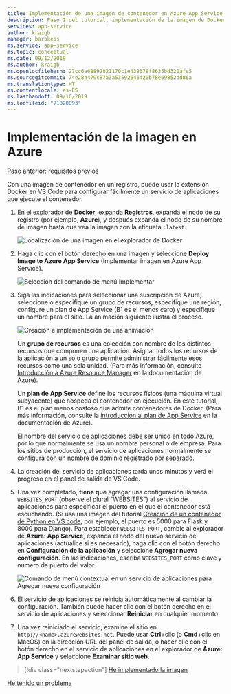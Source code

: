 ```yaml
---
title: Implementación de una imagen de contenedor en Azure App Service con Visual Studio Code
description: Paso 2 del tutorial, implementación de la imagen de Docker real en Azure App Service desde un registro de contenedor.
services: app-service
author: kraigb
manager: barbkess
ms.service: app-service
ms.topic: conceptual
ms.date: 09/12/2019
ms.author: kraigb
ms.openlocfilehash: 27cc6e68892821170c1e438378f8635bd320afe5
ms.sourcegitcommit: 74e28a479c87a3a53592646420b78e69852dd86a
ms.translationtype: HT
ms.contentlocale: es-ES
ms.lasthandoff: 09/16/2019
ms.locfileid: "71020093"
---
```

# <a name="deploy-the-image-to-azure"></a>Implementación de la imagen en Azure

[Paso anterior: requisitos previos](tutorial-deploy-containers-01.md)

Con una imagen de contenedor en un registro, puede usar la extensión Docker en VS Code para configurar fácilmente un servicio de aplicaciones que ejecute el contenedor.

1. En el explorador de **Docker**, expanda **Registros**, expanda el nodo de su registro (por ejemplo, **Azure**), y después expanda el nodo de su nombre de imagen hasta que vea la imagen con la etiqueta `:latest`.

    ![Localización de una imagen en el explorador de Docker](media/deploy-containers/deploy-find-image.png)

1. Haga clic con el botón derecho en una imagen y seleccione **Deploy Image to Azure App Service** (Implementar imagen en Azure App Service).

    ![Selección del comando de menú Implementar](media/deploy-containers/deploy-menu.png)

1. Siga las indicaciones para seleccionar una suscripción de Azure, seleccione o especifique un grupo de recursos, especifique una región, configure un plan de App Service (B1 es el menos caro) y especifique un nombre para el sitio. La animación siguiente ilustra el proceso.

    ![Creación e implementación de una animación](media/deploy-containers/deploy-to-app-service.gif)

    Un **grupo de recursos** es una colección con nombre de los distintos recursos que componen una aplicación. Asignar todos los recursos de la aplicación a un solo grupo permite administrar fácilmente esos recursos como una sola unidad. (Para más información, consulte [Introducción a Azure Resource Manager](https://docs.microsoft.com/azure/azure-resource-manager/resource-group-overview) en la documentación de Azure).

    Un **plan de App Service** define los recursos físicos (una máquina virtual subyacente) que hospeda el contenedor en ejecución. En este tutorial, B1 es el plan menos costoso que admite contenedores de Docker. (Para más información, consulte la [introducción al plan de App Service](https://docs.microsoft.com/azure/app-service/azure-web-sites-web-hosting-plans-in-depth-overview) en la documentación de Azure).

    El nombre del servicio de aplicaciones debe ser único en todo Azure, por lo que normalmente se usa un nombre personal o de empresa. Para los sitios de producción, el servicio de aplicaciones normalmente se configura con un nombre de dominio registrado por separado.

1. La creación del servicio de aplicaciones tarda unos minutos y verá el progreso en el panel de salida de VS Code.

1. Una vez completado, **tiene que** agregar una configuración llamada `WEBSITES_PORT` (observe el plural "WEBSITES") al servicio de aplicaciones para especificar el puerto en el que el contenedor está escuchando. (Si usa una imagen del tutorial [Creación de un contenedor de Python en VS code](https://code.visualstudio.com/docs/python/tutorial-create-container), por ejemplo, el puerto es 5000 para Flask y 8000 para Django). Para establecer `WEBSITES_PORT`, cambie al explorador de **Azure: App Service**, expanda el nodo del nuevo servicio de aplicaciones (actualice si es necesario), haga clic con el botón derecho en **Configuración de la aplicación** y seleccione **Agregar nueva configuración**. En las indicaciones, escriba `WEBSITES_PORT` como clave y número de puerto del valor.

    ![Comando de menú contextual en un servicio de aplicaciones para Agregar nueva configuración](media/deploy-containers/add-app-service-setting.png)

1. El servicio de aplicaciones se reinicia automáticamente al cambiar la configuración. También puede hacer clic con el botón derecho en el servicio de aplicaciones y seleccionar **Reiniciar** en cualquier momento.

1. Una vez reiniciado el servicio, examine el sitio en `http://<name>.azurewebsites.net`. Puede usar **Ctrl**+clic (o **Cmd**+clic en MacOS) en la dirección URL del panel de salida, o hacer clic con el botón derecho en el servicio de aplicaciones en el explorador de **Azure: App Service** y seleccione **Examinar sitio web**.

> [!div class="nextstepaction"]
> [He implementado la imagen](tutorial-deploy-containers-03.md)

[He tenido un problema](https://www.research.net/r/PWZWZ52?tutorial=vscode-appservice-containers&step=02-deploy-container)
